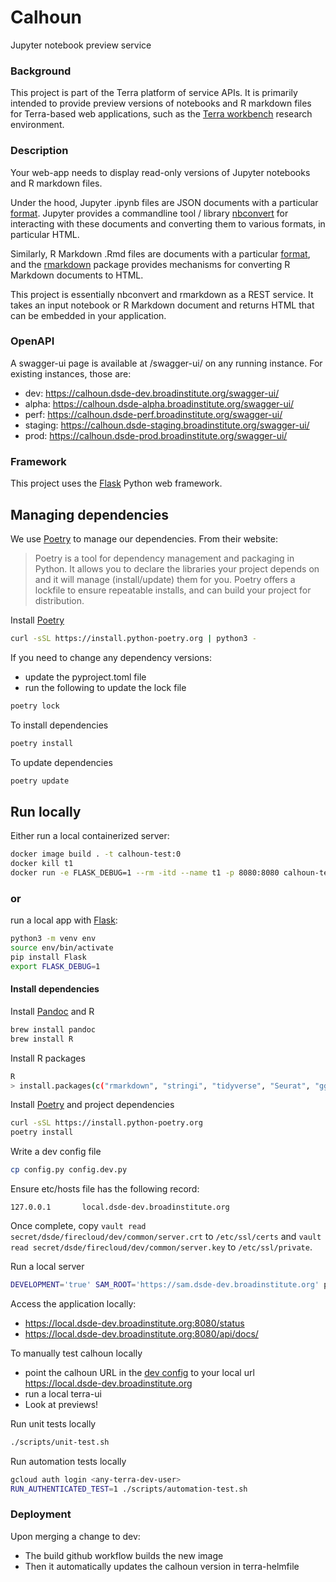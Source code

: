# Calhoun
Jupyter notebook preview service

### Background
This project is part of the Terra platform of service APIs. It is primarily intended to provide preview versions of notebooks and R markdown files for Terra-based web applications, such as the [Terra workbench](https://www.terra.bio) research environment.

### Description
Your web-app needs to display read-only versions of Jupyter notebooks and R markdown files.

Under the hood, Jupyter .ipynb files are JSON documents with a particular [format](https://nbformat.readthedocs.io). Jupyter provides a commandline tool / library [nbconvert](https://nbconvert.readthedocs.io) for interacting with these documents and converting them to various formats, in particular HTML.

Similarly, R Markdown .Rmd files are documents with a particular [format](https://bookdown.org/yihui/rmarkdown/markdown-document.html), and the [rmarkdown](https://cran.r-project.org/web/packages/rmarkdown/index.html) package provides mechanisms for converting R Markdown documents to HTML.

This project is essentially nbconvert and rmarkdown as a REST service. It takes an input notebook or R Markdown document and returns HTML that can be embedded in your application.

### OpenAPI

A swagger-ui page is available at /swagger-ui/ on any running instance. For existing instances, those are:

* dev: https://calhoun.dsde-dev.broadinstitute.org/swagger-ui/
* alpha: https://calhoun.dsde-alpha.broadinstitute.org/swagger-ui/
* perf: https://calhoun.dsde-perf.broadinstitute.org/swagger-ui/
* staging: https://calhoun.dsde-staging.broadinstitute.org/swagger-ui/
* prod: https://calhoun.dsde-prod.broadinstitute.org/swagger-ui/

### Framework
This project uses the [Flask](https://flask.palletsprojects.com/en/1.1.x/) Python web framework.


## Managing dependencies

We use [Poetry](https://python-poetry.org/docs/) to manage our dependencies. From their website: 

> Poetry is a tool for dependency management and packaging in Python. It allows you to declare the libraries your project depends on and it will manage (install/update) them for you. Poetry offers a lockfile to ensure repeatable installs, and can build your project for distribution.


Install [Poetry](https://python-poetry.org/docs/)

```sh
curl -sSL https://install.python-poetry.org | python3 -
```

If you need to change any dependency versions:
- update the pyproject.toml file
- run the following to update the lock file
    
```sh
poetry lock
```


To install dependencies
```sh
poetry install
```

To update dependencies
```sh
poetry update
```


## Run locally

Either run a local containerized server:

```sh
docker image build . -t calhoun-test:0
docker kill t1
docker run -e FLASK_DEBUG=1 --rm -itd --name t1 -p 8080:8080 calhoun-test:0
```

### or 

run a local app with [Flask](https://flask.palletsprojects.com/en/1.1.x/):

```sh
python3 -m venv env
source env/bin/activate
pip install Flask
export FLASK_DEBUG=1
```

#### Install dependencies

Install [Pandoc](https://pandoc.org/installing.html) and R
```sh
brew install pandoc
brew install R
```

Install R packages
```sh
R
> install.packages(c("rmarkdown", "stringi", "tidyverse", "Seurat", "ggforce"))
```

Install [Poetry](https://python-poetry.org/docs/) and project dependencies
```sh
curl -sSL https://install.python-poetry.org
poetry install
```

Write a dev config file
```sh
cp config.py config.dev.py 
```

Ensure etc/hosts file has the following record:
```
127.0.0.1       local.dsde-dev.broadinstitute.org
```

Once complete, copy `vault read secret/dsde/firecloud/dev/common/server.crt` to `/etc/ssl/certs` and 
`vault read secret/dsde/firecloud/dev/common/server.key` to `/etc/ssl/private`.

Run a local server
```sh
DEVELOPMENT='true' SAM_ROOT='https://sam.dsde-dev.broadinstitute.org' python3 main.py
```

Access the application locally:
* https://local.dsde-dev.broadinstitute.org:8080/status
* https://local.dsde-dev.broadinstitute.org:8080/api/docs/


To manually test calhoun locally
- point the calhoun URL in the [dev config](https://github.com/DataBiosphere/terra-ui/blob/IA-4933-run-analysis/config/dev.json#L5) to your local url https://local.dsde-dev.broadinstitute.org
- run a local terra-ui
- Look at previews!


Run unit tests locally
```sh
./scripts/unit-test.sh
```

Run automation tests locally
```sh
gcloud auth login <any-terra-dev-user>
RUN_AUTHENTICATED_TEST=1 ./scripts/automation-test.sh
```


### Deployment

Upon merging a change to dev:
- The build github workflow builds the new image
- Then it automatically updates the calhoun version in terra-helmfile
